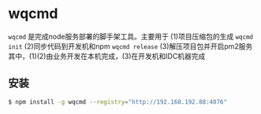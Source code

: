 # wqcmd
`wqcmd` 是完成node服务部署的脚手架工具。主要用于
(1)项目压缩包的生成 `wqcmd init`
(2)同步代码到开发机和npm `wqcmd release`
(3)解压项目包并开启pm2服务
其中，(1)(2)由业务开发在本机完成，(3)在开发机和IDC机器完成

## 安装
```bash
$ npm install -g wqcmd --registry="http://192.168.192.88:4876"
```